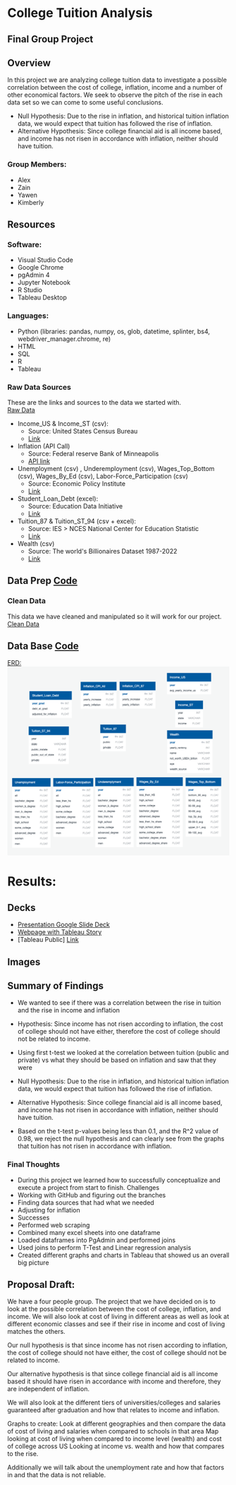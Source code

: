 # College Tuition Analysis
## Final Group Project

## Overview
In this project we are analyzing college tuition data to investigate a possible correlation between the cost of college, inflation, income and a number of other economical factors. We seek to observe the pitch of the rise in each data set so we can come to some useful conclusions. 
 
- Null Hypothesis: Due to the rise in inflation, and historical tuition inflation data, we would expect that tuition has followed the rise of inflation. 
- Alternative Hypothesis: Since college financial aid is all income based, and income has not risen in accordance with inflation, neither should have tuition.
 
### Group Members:
- Alex
- Zain
- Yawen
- Kimberly
 
## Resources
 
### Software:
- Visual Studio Code 
- Google Chrome
- pgAdmin 4
- Jupyter Notebook
- R Studio
- Tableau Desktop

 
### Languages:
- Python (libraries: pandas, numpy, os, glob, datetime, splinter, bs4, webdriver_manager.chrome, re)
- HTML
- SQL
- R
- Tableau


### Raw Data Sources
These are the links and sources to the data we started with.  
[Raw Data](data/raw_data)
- Income_US & Income_ST (csv):
    - Source: United States Census Bureau 
    - [Link](https://www.census.gov/data/tables/time-series/demo/income-poverty/historical-income-households.html)
- Inflation (API Call)
    - Source: Federal reserve Bank of Minneapolis
    - [API link](https://www.minneapolisfed.org/about-us/monetary-policy/inflation-calculator/consumer-price-index-1913-) 
- Unemployment (csv) , Underemployment (csv), Wages_Top_Bottom (csv), Wages_By_Ed (csv), Labor-Force_Participation (csv)
    - Source: Economic Policy Institute 
    - [Link](https://www.epi.org/data/) 
- Student_Loan_Debt (excel):
    - Source: Education Data Initiative
    - [Link](https://educationdata.org/average-student-loan-debt-by-year) 
- Tuition_87  & Tuition_ST_94 (csv + excel):
    - Source: IES > NCES National Center for Education Statistic 
    - [Link](https://nces.ed.gov/programs/digest/d21/tables/dt21_330.10.asp?current=yes) 
- Wealth (csv)
    - Source: The world's Billionaires Dataset 1987-2022
    - [Link](https://www.kaggle.com/datasets/belayethossainds/the-worlds-billionaires-dataset-19872022)     

## Data Prep [Code](code)
 
### Clean Data 
This data we have cleaned and manipulated so it will work for our project.   
[Clean Data](data/clean_data)


## Data Base [Code](database/db_code)

[ERD:](database/ERD)
![Image](database/ERD/ERD_db_mockup.png)
 
# Results: 

## Decks
- [Presentation Google Slide Deck](https://docs.google.com/presentation/d/1IC6qWiqES6jHyChqCqxr8XXtWpde1bSQHRc4bYMaRjk/edit?usp=sharing)
- [Webpage with Tableau Story]()
- [Tableau Public] [Link](https://public.tableau.com/shared/NMYT2KDHM?:display_count=n&:origin=viz_share_link)
 
## Images 

## Summary of Findings 

- We wanted to see if there was a correlation between the rise in tuition and the rise in income and inflation
- Hypothesis: Since income has not risen according to inflation, the cost of college should not have either, therefore the cost of college should not be related to income.
- Using first t-test we looked at the correlation between tuition (public and private) vs what they should be based on inflation and saw that they were 

- Null Hypothesis: Due to the rise in inflation, and historical tuition inflation data, we would expect that tuition has followed the rise of inflation. 
- Alternative Hypothesis: Since college financial aid is all income based, and income has not risen in accordance with inflation, neither should have tuition.

- Based on the t-test p-values being less than 0.1, and the R^2 value of 0.98, we reject the null hypothesis and can clearly see from the graphs that tuition has not risen in accordance with inflation.


### Final Thoughts

- During this project we learned how to successfully conceptualize and execute a project from start to finish.
Challenges
- Working with GitHub and figuring out the branches
 - Finding data sources that had what we needed
 - Adjusting for inflation
- Successes
 - Performed web scraping
 - Combined many excel sheets into one dataframe
 - Loaded dataframes into PgAdmin and performed  joins
 - Used joins to perform T-Test and Linear regression analysis 
 - Created different graphs and charts in Tableau that showed us an overall big picture 


## Proposal Draft: 

We have a four people group. The project that we have decided on is to look at the possible correlation between the cost of college, inflation, and income. We will also look at cost of living in different areas as well as look at different economic classes and see if their rise in income and cost of living matches the others.
 
Our null hypothesis is that since income has not risen according to inflation, the cost of college should not have either, the cost of college should not be related to income.
 
Our alternative hypothesis is that since college financial aid is all income based it should have risen in accordance with income and therefore, they are independent of inflation.
 
 We will also look at the different tiers of universities/colleges and salaries guaranteed after graduation and how that relates to income and inflation. 

Graphs to create:
Look at different geographies and then compare the data of cost of living and salaries when compared to schools in that area
Map looking at cost of living when compared to income level (wealth) and cost of college across US
Looking at income vs. wealth and how that compares to the rise. 

Additionally we will talk about the unemployment rate and how that factors in and that the data is not reliable.

